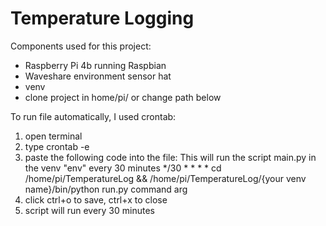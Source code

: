 # Temperature Logging
Components used for this project:
- Raspberry Pi 4b running Raspbian
- Waveshare environment sensor hat
- venv
- clone project in home/pi/ or change path below

To run file automatically, I used crontab:
1. open terminal
2. type crontab -e
3. paste the following code into the file:
    This will run the script main.py in the venv "env" every 30 minutes
    */30 * * * * cd /home/pi/TemperatureLog && /home/pi/TemperatureLog/{your venv name}/bin/python run.py command arg
4. click ctrl+o to save, ctrl+x to close
5. script will run every 30 minutes